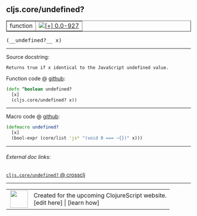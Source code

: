## cljs.core/undefined?



 <table border="1">
<tr>
<td>function</td>
<td><a href="https://github.com/cljsinfo/cljs-api-docs/tree/0.0-927"><img valign="middle" alt="[+] 0.0-927" title="Added in 0.0-927" src="https://img.shields.io/badge/+-0.0--927-lightgrey.svg"></a> </td>
</tr>
</table>


 <samp>
(__undefined?__ x)<br>
</samp>

---





Source docstring:

```
Returns true if x identical to the JavaScript undefined value.
```


Function code @ [github](https://github.com/clojure/clojurescript/blob/r3208/src/cljs/cljs/core.cljs#L1840-L1843):

```clj
(defn ^boolean undefined?
  [x]
  (cljs.core/undefined? x))
```

<!--
Repo - tag - source tree - lines:

 <pre>
clojurescript @ r3208
└── src
    └── cljs
        └── cljs
            └── <ins>[core.cljs:1840-1843](https://github.com/clojure/clojurescript/blob/r3208/src/cljs/cljs/core.cljs#L1840-L1843)</ins>
</pre>

-->

---

Macro code @ [github](https://github.com/clojure/clojurescript/blob/r3208/src/clj/cljs/core.clj#L381-L384):

```clj
(defmacro undefined?
  [x]
  (bool-expr (core/list 'js* "(void 0 === ~{})" x)))
```

<!--
Repo - tag - source tree - lines:

 <pre>
clojurescript @ r3208
└── src
    └── clj
        └── cljs
            └── <ins>[core.clj:381-384](https://github.com/clojure/clojurescript/blob/r3208/src/clj/cljs/core.clj#L381-L384)</ins>
</pre>
-->

---


###### External doc links:

[`cljs.core/undefined?` @ crossclj](http://crossclj.info/fun/cljs.core.cljs/undefined%3F.html)<br>

---

 <table>
<tr><td>
<img valign="middle" align="right" width="48px" src="http://i.imgur.com/Hi20huC.png">
</td><td>
Created for the upcoming ClojureScript website.<br>
[edit here] | [learn how]
</td></tr></table>

[edit here]:https://github.com/cljsinfo/cljs-api-docs/blob/master/cljsdoc/cljs.core_undefinedQMARK.cljsdoc
[learn how]:https://github.com/cljsinfo/cljs-api-docs/wiki/cljsdoc-files

<!--

This information was too distracting to show to readers, but I'll leave it
commented here since it is helpful to:

- pretty-print the data used to generate this document
- and show how to retrieve that data



The API data for this symbol:

```clj
{:return-type boolean,
 :ns "cljs.core",
 :name "undefined?",
 :signature ["[x]"],
 :history [["+" "0.0-927"]],
 :type "function",
 :full-name-encode "cljs.core_undefinedQMARK",
 :source {:code "(defn ^boolean undefined?\n  [x]\n  (cljs.core/undefined? x))",
          :title "Function code",
          :repo "clojurescript",
          :tag "r3208",
          :filename "src/cljs/cljs/core.cljs",
          :lines [1840 1843]},
 :extra-sources [{:code "(defmacro undefined?\n  [x]\n  (bool-expr (core/list 'js* \"(void 0 === ~{})\" x)))",
                  :title "Macro code",
                  :repo "clojurescript",
                  :tag "r3208",
                  :filename "src/clj/cljs/core.clj",
                  :lines [381 384]}],
 :full-name "cljs.core/undefined?",
 :docstring "Returns true if x identical to the JavaScript undefined value."}

```

Retrieve the API data for this symbol:

```clj
;; from Clojure REPL
(require '[clojure.edn :as edn])
(-> (slurp "https://raw.githubusercontent.com/cljsinfo/cljs-api-docs/catalog/cljs-api.edn")
    (edn/read-string)
    (get-in [:symbols "cljs.core/undefined?"]))
```

-->
